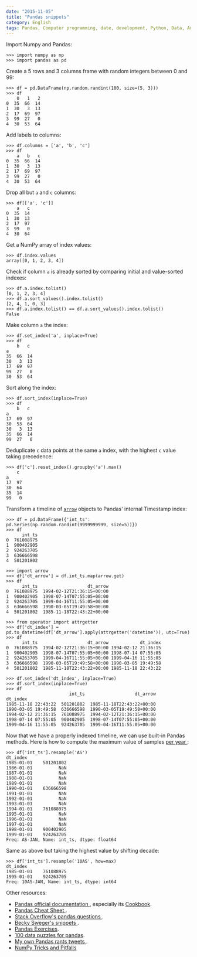 ```yaml
---
date: "2015-11-05"
title: "Pandas snippets"
category: English
tags: Pandas, Computer programming, date, development, Python, Data, Analytics, NumPy
---
```


Import Numpy and Pandas:

```pycon
>>> import numpy as np
>>> import pandas as pd
```

Create a 5 rows and 3 columns frame with random integers between 0 and 99:

```pycon
>>> df = pd.DataFrame(np.random.randint(100, size=(5, 3)))
>>> df
    0   1   2
0  35  66  14
1  30   3  13
2  17  69  97
3  99  27   0
4  30  53  64
```

Add labels to columns:

```pycon
>>> df.columns = ['a', 'b', 'c']
>>> df
    a   b   c
0  35  66  14
1  30   3  13
2  17  69  97
3  99  27   0
4  30  53  64
```

Drop all but `a` and `c` columns:

```pycon
>>> df[['a', 'c']]
    a   c
0  35  14
1  30  13
2  17  97
3  99   0
4  30  64
```

Get a NumPy array of index values:

```pycon
>>> df.index.values
array([0, 1, 2, 3, 4])
```

Check if column `a` is already sorted by comparing initial and value-sorted indexes:

```pycon
>>> df.a.index.tolist()
[0, 1, 2, 3, 4]
>>> df.a.sort_values().index.tolist()
[2, 4, 1, 0, 3]
>>> df.a.index.tolist() == df.a.sort_values().index.tolist()
False
```

Make column `a` the index:

```pycon
>>> df.set_index('a', inplace=True)
>>> df
    b   c
a
35  66  14
30   3  13
17  69  97
99  27   0
30  53  64
```

Sort along the index:

```pycon
>>> df.sort_index(inplace=True)
>>> df
    b   c
a
17  69  97
30  53  64
30   3  13
35  66  14
99  27   0
```

Deduplicate `c` data points at the same `a` index, with the highest `c` value
taking precedence:

```pycon
>>> df['c'].reset_index().groupby('a').max()
    c
a
17  97
30  64
35  14
99   0
```

Transform a timeline of [`arrow`](https://crsmithdev.com/arrow/) objects to
Pandas' internal Timestamp index:

```pycon
>>> df = pd.DataFrame({'int_ts': pd.Series(np.random.randint(9999999999, size=5))})
>>> df
      int_ts
0  761088975
1  900402905
2  924263705
3  636666598
4  501201802

>>> import arrow
>>> df['dt_arrow'] = df.int_ts.map(arrow.get)
>>> df
      int_ts                   dt_arrow
0  761088975  1994-02-12T21:36:15+00:00
1  900402905  1998-07-14T07:55:05+00:00
2  924263705  1999-04-16T11:55:05+00:00
3  636666598  1990-03-05T19:49:58+00:00
4  501201802  1985-11-18T22:43:22+00:00

>>> from operator import attrgetter
>>> df['dt_index'] = pd.to_datetime(df['dt_arrow'].apply(attrgetter('datetime')), utc=True)
>>> df
      int_ts                   dt_arrow            dt_index
0  761088975  1994-02-12T21:36:15+00:00 1994-02-12 21:36:15
1  900402905  1998-07-14T07:55:05+00:00 1998-07-14 07:55:05
2  924263705  1999-04-16T11:55:05+00:00 1999-04-16 11:55:05
3  636666598  1990-03-05T19:49:58+00:00 1990-03-05 19:49:58
4  501201802  1985-11-18T22:43:22+00:00 1985-11-18 22:43:22

>>> df.set_index('dt_index', inplace=True)
>>> df.sort_index(inplace=True)
>>> df
                        int_ts                   dt_arrow
dt_index
1985-11-18 22:43:22  501201802  1985-11-18T22:43:22+00:00
1990-03-05 19:49:58  636666598  1990-03-05T19:49:58+00:00
1994-02-12 21:36:15  761088975  1994-02-12T21:36:15+00:00
1998-07-14 07:55:05  900402905  1998-07-14T07:55:05+00:00
1999-04-16 11:55:05  924263705  1999-04-16T11:55:05+00:00
```

Now that we have a properly indexed timeline, we can use built-in Pandas
methods. Here is how to compute the maximum value of samples [per year
](https://pandas.pydata.org/pandas-docs/stable/timeseries.html#offset-aliases):

```pycon
>>> df['int_ts'].resample('AS')
dt_index
1985-01-01    501201802
1986-01-01          NaN
1987-01-01          NaN
1988-01-01          NaN
1989-01-01          NaN
1990-01-01    636666598
1991-01-01          NaN
1992-01-01          NaN
1993-01-01          NaN
1994-01-01    761088975
1995-01-01          NaN
1996-01-01          NaN
1997-01-01          NaN
1998-01-01    900402905
1999-01-01    924263705
Freq: AS-JAN, Name: int_ts, dtype: float64
```

Same as above but taking the highest value by shifting decade:

```pycon
>>> df['int_ts'].resample('10AS', how=max)
dt_index
1985-01-01    761088975
1995-01-01    924263705
Freq: 10AS-JAN, Name: int_ts, dtype: int64
```

Other resources:

  * [Pandas official documentation
  ](https://pandas.pydata.org/pandas-docs/stable/), especially its
  [Cookbook](https://pandas.pydata.org/pandas-docs/stable/user_guide/cookbook.html).
  * [Pandas Cheat Sheet
  ](https://github.com/pandas-dev/pandas/blob/master/doc/cheatsheet/Pandas_Cheat_Sheet.pdf).
  * [Stack Overflow's pandas questions
  ](https://stackoverflow.com/questions/tagged/pandas).
  * [Becky Sweger's snippets
  ](https://gist.github.com/bsweger/e5817488d161f37dcbd2).
  * [Pandas Exercises](https://github.com/guipsamora/pandas_exercises).
  * [100 data puzzles for pandas](https://github.com/ajcr/100-pandas-puzzles).
  * [My own Pandas rants tweets
  ](https://twitter.com/search?q=%23pandas%20%40kdeldycke).
  * [NumPy Tricks and Pitfalls](https://nbviewer.jupyter.org/github/vlad17/np-learn/blob/master/presentation.ipynb?flush_cache=true)
